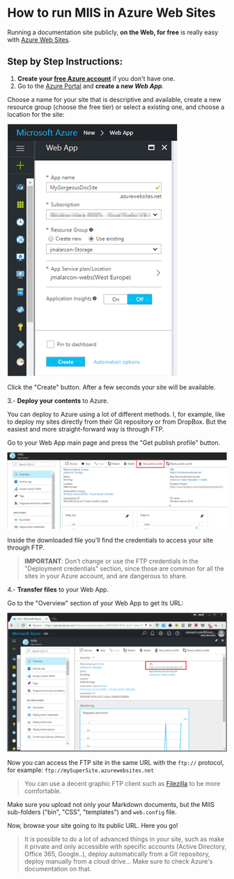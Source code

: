 # How to run MIIS in Azure Web Sites

Running a documentation site publicly, **on the Web, for free** is really easy with [Azure Web Sites](https://azure.microsoft.com/en-us/services/app-service/web/).

## Step by Step Instructions:
1. **Create your [free Azure account](https://azure.microsoft.com/en-us/free/)** if you don't have one.
2. Go to the [Azure Portal](https://portal.azure.com) and **create a new _Web App_**.

Choose a name for your site that is descriptive and available, create a new resource group (choose the free tier) or select a existing one, and choose a location for the site:

![Azure, create Web App](Images/Azure/01-New-Web-App.png)

Click the "Create" button. After a few seconds your site will be available.

3.- **Deploy your contents** to Azure.

You can deploy to Azure using a lot of different methods. I, for example, like to deploy my sites directly from their Git repository or from DropBox. But the easiest and more straight-forward way is through FTP.

Go to your Web App main page and press the "Get publish profile" button.

![Web App, create FTP credentials](Images/Azure/02-FTP-Credentials.png)

Inside the downloaded file you'll find the credentials to access your site through FTP. 

>**IMPORTANT**: Don't change or use the FTP credentials in the "Deployment credentials" section, since those are common for all the sites in your Azure account, and are dangerous to share.

4.- **Transfer files** to your Web App.

Go to the "Overview" section of your Web App to get its URL:

![Web Site overview](Images/Azure/03-Site-Overview.png)

Now you can access the FTP site in the same URL with the `ftp://` protocol, for example: `ftp://mySuperSite.azurewebsites.net`

>You can use a decent graphic FTP client such as [Filezilla](https://filezilla-project.org/) to be more comfortable.

Make sure you upload not only your Markdown documents, but the MIIS sub-folders ("bin", "CSS", "templates") and `web.config` file.

Now, browse your site going to its public URL. Here you go!

>It is possible to do a lot of advanced things in your site, such as make it private and only accessible with specific accounts (Active Directory, Office 365, Google..), deploy automatically from a Git repository, deploy manually from a cloud drive... Make sure to check Azure's documentation on that.